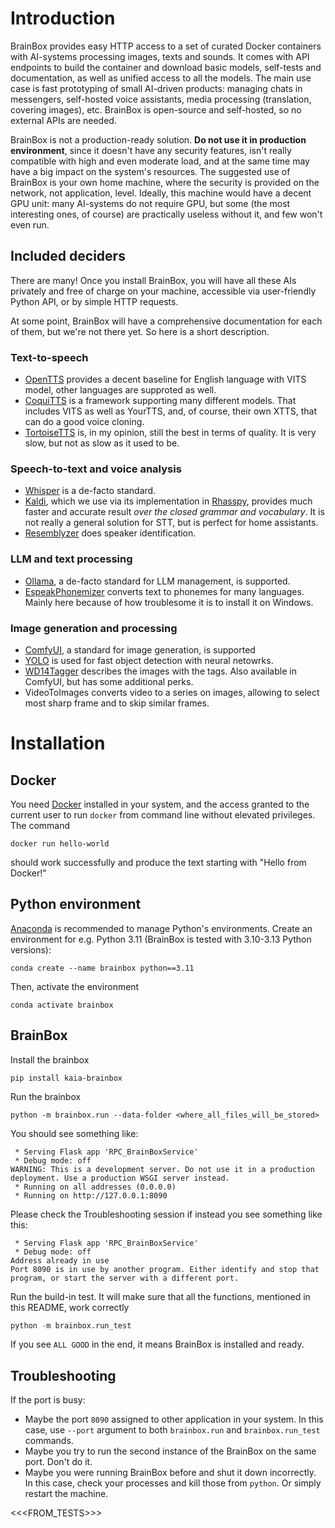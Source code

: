 # Introduction

BrainBox provides easy HTTP access to a set of curated Docker containers 
with AI-systems processing images, texts and sounds.
It comes with API endpoints to build the container and download basic models, 
self-tests and documentation, as well as unified access to all the models.
The main use case is fast prototyping of small AI-driven products: 
managing chats in messengers, self-hosted voice assistants, 
media processing (translation, covering images), etc.
BrainBox is open-source and self-hosted, so no external APIs are needed.

BrainBox is not a production-ready solution. **Do not use it in production environment**,
since it doesn't have any security features, isn't really compatible with high and even 
moderate load, and at the same time may have a big impact on the system's resources. 
The suggested use of BrainBox is your own home machine, 
where the security is provided on the network, not application, level.
Ideally, this machine would have a decent GPU unit: many AI-systems do not require GPU,
but some (the most interesting ones, of course) are practically useless without it,
and few won't even run.

## Included deciders

There are many! Once you install BrainBox, you will have all these AIs privately and free of charge on your machine, 
accessible via user-friendly Python API, or by simple HTTP requests.

At some point, BrainBox will have a comprehensive documentation for each of them, but we're not there yet.
So here is a short description.

### Text-to-speech

* [OpenTTS](https://github.com/synesthesiam/opentts) provides a decent baseline for English language with VITS model, other languages are supproted as well.
* [CoquiTTS](https://github.com/coqui-ai/TTS) is a framework supporting many different models.
  That includes VITS as well as YourTTS, and, of course, their own XTTS, that can do a good voice cloning.
* [TortoiseTTS](https://github.com/neonbjb/tortoise-tts) is, in my opinion, still the best in terms of quality. 
  It is very slow, but not as slow as it used to be. 

### Speech-to-text and voice analysis
 
* [Whisper](https://github.com/WhisperSpeech/WhisperSpeech) is a de-facto standard.
* [Kaldi](https://kaldi-asr.org/), which we use via its implementation in [Rhasspy](https://rhasspy.readthedocs.io/en/latest/),
  provides much faster and accurate result _over the closed grammar and vocabulary_. 
  It is not really a general solution for STT, but is perfect for home assistants.
* [Resemblyzer](https://github.com/resemble-ai/Resemblyzer) does speaker identification.

### LLM and text processing 

* [Ollama](https://ollama.com/), a de-facto standard for LLM management, is supported.
* [EspeakPhonemizer](https://pypi.org/project/espeak-phonemizer/) converts text to phonemes for many languages. 
Mainly here because of how troublesome it is to install it on Windows.

### Image generation and processing
* [ComfyUI](https://github.com/comfyanonymous/ComfyUI), a standard for image generation, is supported
* [YOLO](https://docs.ultralytics.com/) is used for fast object detection with neural netowrks.
* [WD14Tagger](https://github.com/corkborg/wd14-tagger-standalone) describes the images with the tags. 
Also available in ComfyUI, but has some additional perks. 
* VideoToImages converts video to a series on images, allowing to select most sharp frame and to skip similar frames. 


 
# Installation

## Docker 

You need [Docker](https://docs.docker.com/engine/install/) installed in your system, 
and the access granted to the current user to run `docker` from command line without elevated privileges.
The command

```commandline
docker run hello-world
```

should work successfully and produce the text starting with "Hello from Docker!" 

## Python environment

[Anaconda](https://www.anaconda.com/download/success) is recommended to manage Python's 
environments. Create an environment for e.g. Python 3.11 (BrainBox is tested with 3.10-3.13 Python versions):

```commandline
conda create --name brainbox python==3.11
```

Then, activate the environment

```commandline
conda activate brainbox
```

## BrainBox

Install the brainbox

```commandline
pip install kaia-brainbox
```

Run the brainbox

```commandline
python -m brainbox.run --data-folder <where_all_files_will_be_stored>
```

You should see something like:
```
 * Serving Flask app 'RPC_BrainBoxService'
 * Debug mode: off
WARNING: This is a development server. Do not use it in a production deployment. Use a production WSGI server instead.
 * Running on all addresses (0.0.0.0)
 * Running on http://127.0.0.1:8090
```

Please check the Troubleshooting session if instead you see something like this:
```
 * Serving Flask app 'RPC_BrainBoxService'
 * Debug mode: off
Address already in use
Port 8090 is in use by another program. Either identify and stop that program, or start the server with a different port.
```

Run the build-in test. It will make sure that all the functions, mentioned in this README, work correctly

```python
python -m brainbox.run_test
```

If you see `ALL GOOD` in the end, it means BrainBox is installed and ready.

## Troubleshooting

If the port is busy:
* Maybe the port `8090` assigned to other application in your system. In this case, use `--port` argument to both
  `brainbox.run` and `brainbox.run_test` commands.
* Maybe you try to run the second instance of the BrainBox on the same port. Don't do it.
* Maybe you were running BrainBox before and shut it down incorrectly. 
  In this case, check your processes and kill those from `python`.
  Or simply restart the machine.

<<<FROM_TESTS>>>




